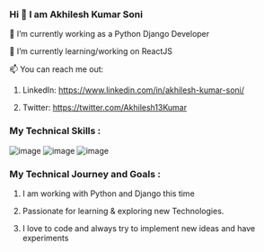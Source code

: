 ### Hi 👋 I am Akhilesh Kumar Soni

🔭 I’m currently working as a Python Django Developer

🌱 I’m currently learning/working on ReactJS

📫 You can reach me out: 

1. LinkedIn: https://www.linkedin.com/in/akhilesh-kumar-soni/

2. Twitter: https://twitter.com/Akhilesh13Kumar

### My Technical Skills :

![image](https://user-images.githubusercontent.com/61263785/119316357-7fc91b80-bc94-11eb-8126-320a39000008.png)
![image](https://user-images.githubusercontent.com/61263785/119316720-ea7a5700-bc94-11eb-9b8d-842223f63b3c.png)
![image](https://user-images.githubusercontent.com/61263785/119316611-ccacf200-bc94-11eb-84b1-bf043ba0f79a.png)


### My Technical Journey and Goals :

1. I am working with Python and Django this time

2. Passionate for learning & exploring new Technologies.

3. I love to code and always try to implement new ideas and have experiments

<!--
**AkhilWorld143/AkhilWorld143** is a ✨ _special_ ✨ repository because its `README.md` (this file) appears on your GitHub profile.

Here are some ideas to get you started:

- 🔭 I’m currently working on ...
- 🌱 I’m currently learning ...
- 👯 I’m looking to collaborate on ...
- 🤔 I’m looking for help with ...
- 💬 Ask me about ...
- 📫 How to reach me: ...
- 😄 Pronouns: ...
- ⚡ Fun fact: ...
-->
